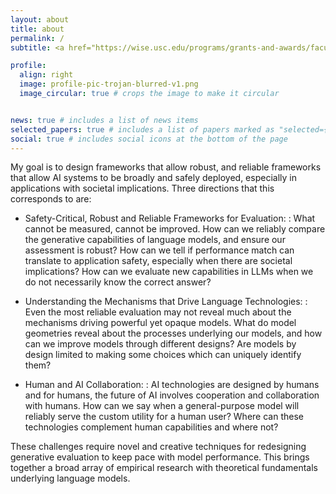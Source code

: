 ```yaml
---
layout: about
title: about
permalink: /
subtitle: <a href="https://wise.usc.edu/programs/grants-and-awards/faculty/wise-gabilan-assistant-professorship/">Gabilan</a> Assistant Professor • <a href="https://cs.usc.edu/">USC Viterbi CS</a> • Associate Director of USC <a href="https://cais.usc.edu/">Center for AI and Society</a> • Amazon Scholar • <a href="https://nlp.usc.edu">USC NLP</a>

profile:
  align: right
  image: profile-pic-trojan-blurred-v1.png
  image_circular: true # crops the image to make it circular


news: true # includes a list of news items
selected_papers: true # includes a list of papers marked as "selected={true}"
social: true # includes social icons at the bottom of the page
---
```


My goal is to design frameworks that allow robust, and reliable frameworks that allow AI systems to be broadly and safely deployed, especially in applications with societal implications. Three directions that this corresponds to are:

- Safety-Critical, Robust and Reliable Frameworks for Evaluation:
  : What cannot be measured, cannot be improved. How can we reliably compare the generative capabilities of language models, and ensure our assessment is robust? How can we tell if performance match can translate to application safety, especially when there are societal implications? How can we evaluate new capabilities in LLMs when we do not necessarily know the correct answer?

- Understanding the Mechanisms that Drive Language Technologies:
  : Even the most reliable evaluation may not reveal much about the mechanisms driving powerful yet opaque models. What do model geometries reveal about the processes underlying our models, and how can we improve models through different designs? Are models by design limited to making some choices which can uniquely identify them?

- Human and AI Collaboration:
  : AI technologies are designed by humans and for humans, the future of AI involves cooperation and collaboration with humans. How can we say when a general-purpose model will reliably serve the custom utility for a human user? Where can these technologies complement human capabilities and where not?

These challenges require novel and creative techniques for redesigning generative evaluation to keep pace with model performance. This brings together a broad array of empirical research with theoretical fundamentals underlying language models.


<!-- I am an Assistant Professor of [Computer Science in the USC Viterbi School of Engineering](https://www.cs.usc.edu/), where I lead the [DILL Lab 🌿](https://dill-lab.github.io/).
My research interests lie in the intersection of Natural Language Processing and Machine Learning, where I study language generation and generative evaluation, from a data-centric perspective.
I am newly appointed as an Associate Director of the [USC Center for AI and Society](https://cais.usc.edu/), where I additionally explore the impacts of language technologies on societal problems. -->

<!-- My research interests broadly span Natural Language Processing and Machine Learning, where I study the [estimation](https://arxiv.org/abs/2110.08420) of [dataset quality](https://arxiv.org/abs/2009.10795), the [(semi-)automatic](https://arxiv.org/abs/2201.05955) collection of impactful data, as well as [evaluating](https://arxiv.org/abs/2102.01454) how human biases [affect dataset construction](https://arxiv.org/abs/2111.07997) and model decisions. -->
<!-- via the [discovery](https://arxiv.org/abs/2103.01378) of [undesirable](https://arxiv.org/abs/2102.00086) [biases](https://arxiv.org/abs/1803.02324), including [social biases](https://arxiv.org/abs/2111.07997). The ultimate goal is advancing generalization not only via [bias reduction](https://arxiv.org/abs/2002.04108), but also via careful data curation, and [evaluation](https://arxiv.org/abs/2102.01454). -->


<!-- Previously, I was a postdoctoral investigator at the [Allen Institute for AI](https://allenai.org/) with [Yejin Choi](https://homes.cs.washington.edu/~yejin/).
I obtained my [PhD](/assets/pdf/swabha_thesis.pdf) from [Carnegie Mellon University](https://lti.cmu.edu/people/alumni/alumni-2019/swayamdipta-swabha.html), advised by [Noah Smith](https://nasmith.github.io/) and [Chris Dyer](http://www.cs.cmu.edu/~cdyer/).
During most of my PhD I was a visiting student at [UW](https://www.cs.washington.edu/).
I earned my MS from [Columbia University](https://www.cs.columbia.edu/), and my bachelors from [NIT Calicut](https://minerva.nitc.ac.in/) in India. -->


<!-- <hr/>

### [dill lab 🌿](https://dill-lab.github.io/)


<span style="color:var(--global-theme-color-contrast);font-weight:bold">I am actively recruiting <a href="https://dill-lab.github.io/opportunities/"> PhD students</a> to the <a href="https://dill-lab.github.io/">DILL lab</a> this Fall.</span>

<hr/> -->
